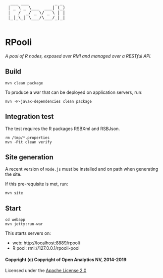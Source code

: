 <pre>
  ___ ___          _ _ 
 | _ \ _ \___  ___| (_)
 |   /  _/ _ \/ _ \ | |
 |_|_\_| \___/\___/_|_|

</pre>

# RPooli
_A pool of R nodes, exposed over RMI and managed over a RESTful API._


## Build

    mvn clean package

To produce a war that can be deployed on application servers, run:

    mvn -P-javax-dependencies clean package


## Integration test

The test requires the R packages RSBXml and RSBJson.

    rm /tmp/*.properties
    mvn -Pit clean verify


## Site generation

A recent version of `Node.js` must be installed and on path when generating the site.

If this pre-requisite is met, run:

    mvn site


## Start

    cd webapp
    mvn jetty:run-war

This starts servers on:

- web: http://localhost:8889/rpooli
- R pool: rmi://127.0.0.1/rpooli-pool


#### Copyright (c) Copyright of Open Analytics NV, 2014-2019

Licensed under the [Apache License 2.0](https://opensource.org/licenses/Apache-2.0)
